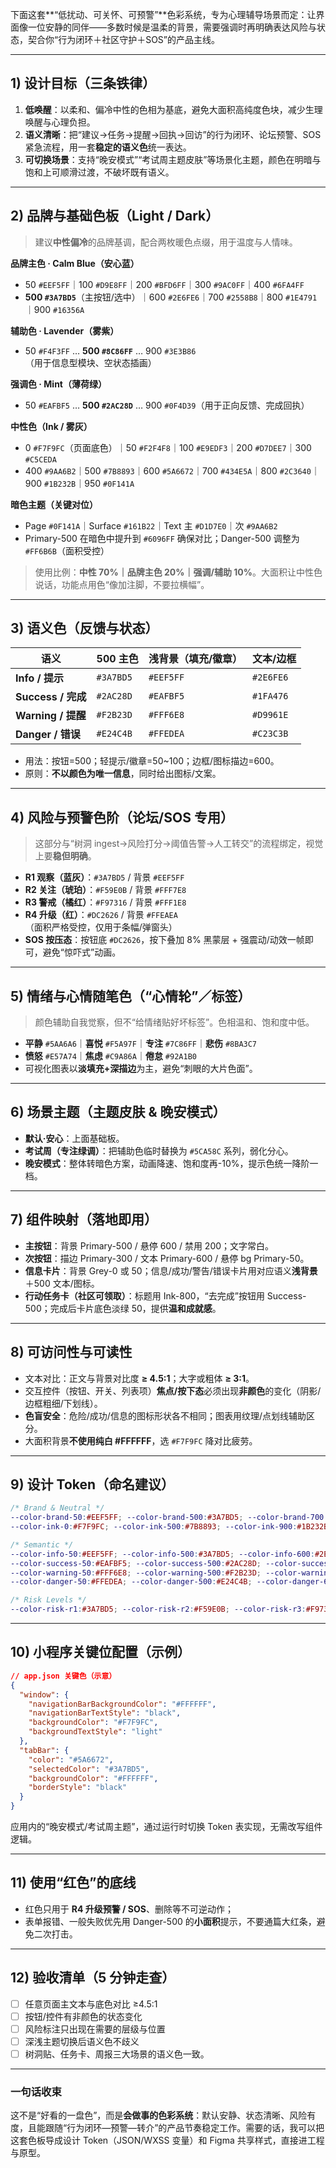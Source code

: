 下面这套\*\*“低扰动、可关怀、可预警”\*\*色彩系统，专为心理辅导场景而定：让界面像一位安静的同伴——多数时候是温柔的背景，需要强调时再明确表达风险与状态，契合你“行为闭环＋社区守护＋SOS”的产品主线。

---

## 1) 设计目标（三条铁律）

1. **低唤醒**：以柔和、偏冷中性的色相为基底，避免大面积高纯度色块，减少生理唤醒与心理负担。
2. **语义清晰**：把“建议→任务→提醒→回执→回访”的行为闭环、论坛预警、SOS 紧急流程，用一套**稳定的语义色**统一表达。
3. **可切换场景**：支持“晚安模式”“考试周主题皮肤”等场景化主题，颜色在明暗与饱和上可顺滑过渡，不破坏既有语义。

---

## 2) 品牌与基础色板（Light / Dark）

> 建议**中性偏冷**的品牌基调，配合两枚暖色点缀，用于温度与人情味。

**品牌主色 · Calm Blue（安心蓝）**

* 50 `#EEF5FF`｜100 `#D9E8FF`｜200 `#BFD6FF`｜300 `#9AC0FF`｜400 `#6FA4FF`
* **500 `#3A7BD5`**（主按钮/选中）｜600 `#2E6FE6`｜700 `#2558B8`｜800 `#1E4791`｜900 `#16356A`

**辅助色 · Lavender（雾紫）**

* 50 `#F4F3FF` … **500 `#8C86FF`** … 900 `#3E3B86`（用于信息型模块、空状态插画）

**强调色 · Mint（薄荷绿）**

* 50 `#EAFBF5` … **500 `#2AC28D`** … 900 `#0F4D39`（用于正向反馈、完成回执）

**中性色（Ink / 雾灰）**

* 0 `#F7F9FC`（页面底色）｜50 `#F2F4F8`｜100 `#E9EDF3`｜200 `#D7DEE7`｜300 `#C5CEDA`
* 400 `#9AA6B2`｜500 `#7B8893`｜600 `#5A6672`｜700 `#434E5A`｜800 `#2C3640`｜900 `#1B232B`｜950 `#0F141A`

**暗色主题（关键对位）**

* Page `#0F141A`｜Surface `#161B22`｜Text 主 `#D1D7E0`｜次 `#9AA6B2`
* Primary-500 在暗色中提升到 `#6096FF` 确保对比；Danger-500 调整为 `#FF6B6B`（面积受控）

> 使用比例：**中性 70%｜品牌主色 20%｜强调/辅助 10%**。大面积让中性色说话，功能点用色“像加注脚，不要拉横幅”。

---

## 3) 语义色（反馈与状态）

| 语义               | 500 主色    | 浅背景（填充/徽章） | 文本/边框     |
| ---------------- | --------- | ---------- | --------- |
| **Info / 提示**    | `#3A7BD5` | `#EEF5FF`  | `#2E6FE6` |
| **Success / 完成** | `#2AC28D` | `#EAFBF5`  | `#1FA476` |
| **Warning / 提醒** | `#F2B23D` | `#FFF6E8`  | `#D9961E` |
| **Danger / 错误**  | `#E24C4B` | `#FFEDEA`  | `#C23C3B` |

* 用法：按钮=500；轻提示/徽章=50\~100；边框/图标描边=600。
* 原则：**不以颜色为唯一信息**，同时给出图标/文案。

---

## 4) 风险与预警色阶（论坛/SOS 专用）

> 这部分与“树洞 ingest→风险打分→阈值告警→人工转交”的流程绑定，视觉上要**稳但明确**。

* **R1 观察（蓝灰）**：`#3A7BD5` / 背景 `#EEF5FF`
* **R2 关注（琥珀）**：`#F59E0B` / 背景 `#FFF7E8`
* **R3 警戒（橘红）**：`#F97316` / 背景 `#FFF1E8`
* **R4 升级（红）**：`#DC2626` / 背景 `#FFEAEA`（面积严格受控，仅用于条幅/弹窗头）
* **SOS 按压态**：按钮底 `#DC2626`，按下叠加 8% 黑蒙层 + 强震动/动效一帧即可，避免“惊吓式”动画。

---

## 5) 情绪与心情随笔色（“心情轮”／标签）

> 颜色辅助自我觉察，但不“给情绪贴好坏标签”。色相温和、饱和度中低。

* **平静** `#5AA6A6`｜**喜悦** `#F5A97F`｜**专注** `#7C86FF`｜**悲伤** `#8BA3C7`
* **愤怒** `#E57A74`｜**焦虑** `#C9A86A`｜**倦怠** `#92A1B0`
* 可视化图表以**淡填充+深描边**为主，避免“刺眼的大片色面”。

---

## 6) 场景主题（主题皮肤 & 晚安模式）

* **默认·安心**：上面基础板。
* **考试周（专注绿调）**：把辅助色临时替换为 `#5CA58C` 系列，弱化分心。
* **晚安模式**：整体转暗色方案，动画降速、饱和度再-10%，提示色统一降阶一档。

---

## 7) 组件映射（落地即用）

* **主按钮**：背景 Primary-500 / 悬停 600 / 禁用 200；文字常白。
* **次按钮**：描边 Primary-300 / 文本 Primary-600 / 悬停 bg Primary-50。
* **信息卡片**：背景 Grey-0 或 50；信息/成功/警告/错误卡片用对应语义**浅背景**＋500 文本/图标。
* **行动任务卡（社区可领取）**：标题用 Ink-800，“去完成”按钮用 Success-500；完成后卡片底色淡绿 50，提供**温和成就感**。

---

## 8) 可访问性与可读性

* 文本对比：正文与背景对比度 **≥ 4.5:1**；大字或粗体 **≥ 3:1**。
* 交互控件（按钮、开关、列表项）**焦点/按下态**必须出现**非颜色**的变化（阴影/边框粗细/下划线）。
* **色盲安全**：危险/成功/信息的图标形状各不相同；图表用纹理/点划线辅助区分。
* 大面积背景**不使用纯白 #FFFFFF**，选 `#F7F9FC` 降对比疲劳。

---

## 9) 设计 Token（命名建议）

```scss
/* Brand & Neutral */
--color-brand-50:#EEF5FF; --color-brand-500:#3A7BD5; --color-brand-700:#2558B8;
--color-ink-0:#F7F9FC; --color-ink-500:#7B8893; --color-ink-900:#1B232B;

/* Semantic */
--color-info-50:#EEF5FF; --color-info-500:#3A7BD5; --color-info-600:#2E6FE6;
--color-success-50:#EAFBF5; --color-success-500:#2AC28D; --color-success-600:#1FA476;
--color-warning-50:#FFF6E8; --color-warning-500:#F2B23D; --color-warning-600:#D9961E;
--color-danger-50:#FFEDEA; --color-danger-500:#E24C4B; --color-danger-600:#C23C3B;

/* Risk Levels */
--color-risk-r1:#3A7BD5; --color-risk-r2:#F59E0B; --color-risk-r3:#F97316; --color-risk-r4:#DC2626;
```

---

## 10) 小程序关键位配置（示例）

```json
// app.json 关键色（示意）
{
  "window": {
    "navigationBarBackgroundColor": "#FFFFFF",
    "navigationBarTextStyle": "black",
    "backgroundColor": "#F7F9FC",
    "backgroundTextStyle": "light"
  },
  "tabBar": {
    "color": "#5A6672",
    "selectedColor": "#3A7BD5",
    "backgroundColor": "#FFFFFF",
    "borderStyle": "black"
  }
}
```

应用内的“晚安模式/考试周主题”，通过运行时切换 Token 表实现，无需改写组件逻辑。

---

## 11) 使用“红色”的底线

* 红色只用于 **R4 升级预警 / SOS**、删除等不可逆动作；
* 表单报错、一般失败优先用 Danger-500 的**小面积**提示，不要通篇大红条，避免二次打击。

---

## 12) 验收清单（5 分钟走查）

* [ ] 任意页面主文本与底色对比 ≥4.5:1
* [ ] 按钮/控件有非颜色的状态变化
* [ ] 风险标注只出现在需要的层级与位置
* [ ] 深浅主题切换后语义色不歧义
* [ ] 树洞贴、任务卡、周报三大场景的语义色一致。

---

### 一句话收束

这不是“好看的一盘色”，而是**会做事的色彩系统**：默认安静、状态清晰、风险有度，且能跟随“行为闭环—预警—转介”的产品节奏稳定工作。需要的话，我可以把这套色板导成设计 Token（JSON/WXSS 变量）和 Figma 共享样式，直接进工程与原型。
